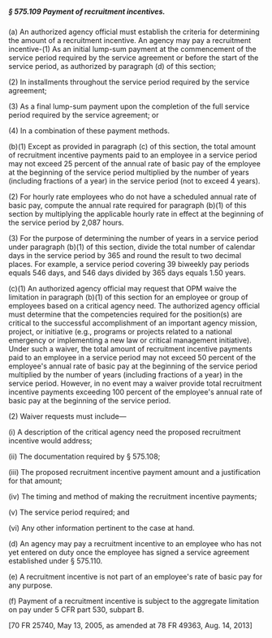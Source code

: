 ##### § 575.109 Payment of recruitment incentives. #####

(a) An authorized agency official must establish the criteria for determining the amount of a recruitment incentive. An agency may pay a recruitment incentive-(1) As an initial lump-sum payment at the commencement of the service period required by the service agreement or before the start of the service period, as authorized by paragraph (d) of this section;

(2) In installments throughout the service period required by the service agreement;

(3) As a final lump-sum payment upon the completion of the full service period required by the service agreement; or

(4) In a combination of these payment methods.

(b)(1) Except as provided in paragraph (c) of this section, the total amount of recruitment incentive payments paid to an employee in a service period may not exceed 25 percent of the annual rate of basic pay of the employee at the beginning of the service period multiplied by the number of years (including fractions of a year) in the service period (not to exceed 4 years).

(2) For hourly rate employees who do not have a scheduled annual rate of basic pay, compute the annual rate required for paragraph (b)(1) of this section by multiplying the applicable hourly rate in effect at the beginning of the service period by 2,087 hours.

(3) For the purpose of determining the number of years in a service period under paragraph (b)(1) of this section, divide the total number of calendar days in the service period by 365 and round the result to two decimal places. For example, a service period covering 39 biweekly pay periods equals 546 days, and 546 days divided by 365 days equals 1.50 years.

(c)(1) An authorized agency official may request that OPM waive the limitation in paragraph (b)(1) of this section for an employee or group of employees based on a critical agency need. The authorized agency official must determine that the competencies required for the position(s) are critical to the successful accomplishment of an important agency mission, project, or initiative (e.g., programs or projects related to a national emergency or implementing a new law or critical management initiative). Under such a waiver, the total amount of recruitment incentive payments paid to an employee in a service period may not exceed 50 percent of the employee's annual rate of basic pay at the beginning of the service period multiplied by the number of years (including fractions of a year) in the service period. However, in no event may a waiver provide total recruitment incentive payments exceeding 100 percent of the employee's annual rate of basic pay at the beginning of the service period.

(2) Waiver requests must include—

(i) A description of the critical agency need the proposed recruitment incentive would address;

(ii) The documentation required by § 575.108;

(iii) The proposed recruitment incentive payment amount and a justification for that amount;

(iv) The timing and method of making the recruitment incentive payments;

(v) The service period required; and

(vi) Any other information pertinent to the case at hand.

(d) An agency may pay a recruitment incentive to an employee who has not yet entered on duty once the employee has signed a service agreement established under § 575.110.

(e) A recruitment incentive is not part of an employee's rate of basic pay for any purpose.

(f) Payment of a recruitment incentive is subject to the aggregate limitation on pay under 5 CFR part 530, subpart B.

[70 FR 25740, May 13, 2005, as amended at 78 FR 49363, Aug. 14, 2013]